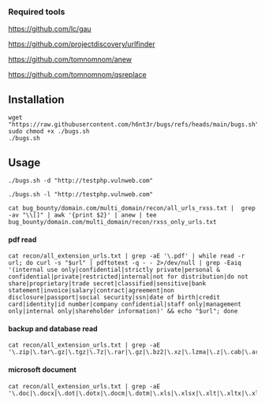 ### Required tools
https://github.com/lc/gau

https://github.com/projectdiscovery/urlfinder

https://github.com/tomnomnom/anew

https://github.com/tomnomnom/qsreplace

## Installation
```
wget "https://raw.githubusercontent.com/h6nt3r/bugs/refs/heads/main/bugs.sh"
sudo chmod +x ./bugs.sh
./bugs.sh
```
## Usage
```
./bugs.sh -d "http://testphp.vulnweb.com"
```
```
./bugs.sh -l "http://testphp.vulnweb.com"
```
```
cat bug_bounty/domain.com/multi_domain/recon/all_urls_rxss.txt |  grep -av "\\[]" | awk '{print $2}' | anew | tee bug_bounty/domain.com/multi_domain/recon/rxss_only_urls.txt
```
#### pdf read
```
cat recon/all_extension_urls.txt | grep -aE '\.pdf' | while read -r url; do curl -s "$url" | pdftotext -q - - 2>/dev/null | grep -Eaiq '(internal use only|confidential|strictly private|personal & confidential|private|restricted|internal|not for distribution|do not share|proprietary|trade secret|classified|sensitive|bank statement|invoice|salary|contract|agreement|non disclosure|passport|social security|ssn|date of birth|credit card|identity|id number|company confidential|staff only|management only|internal only|shareholder information)' && echo "$url"; done
```
#### backup and database read
```
cat recon/all_extension_urls.txt | grep -aE '\.zip|\.tar\.gz|\.tgz|\.7z|\.rar|\.gz|\.bz2|\.xz|\.lzma|\.z|\.cab|\.arj|\.lha|\.ace|\.arc|\.iso|\.db|\.sqlite|\.sqlite3|\.db3|\.sql|\.sqlitedb|\.sdb|\.sqlite2|\.frm|\.mdb|\.accdb|\.bak|\.backup|\.old|\.sav|\.save'
```
#### microsoft document
```
cat recon/all_extension_urls.txt | grep -aE '\.doc|\.docx|\.dot|\.dotx|\.docm|\.dotm|\.xls|\.xlsx|\.xlt|\.xltx|\.xlsm|\.xltm|\.xlsb|\.ppt|\.pptx|\.pot|\.potx|\.pps|\.ppsx|\.pptm|\.potm|\.ppsm|\.mdb|\.accdb|\.mde|\.accde|\.adp|\.accdt|\.pub|\.puz|\.one|\.onepkg'
```
